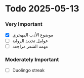 # Todo 2025-05-13
### Very Important
- [x] موضوع الأدب المهجري
- [ ] عوامل تجديد الرواية
- [ ] مهمة الشعر مراجعة
### Moderately Important
- [ ] Duolingo streak 
